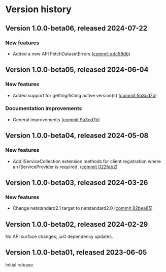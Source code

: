 # Version history

## Version 1.0.0-beta06, released 2024-07-22

### New features

- Added a new API FetchDatasetErrors ([commit edc58db](https://github.com/googleapis/google-cloud-dotnet/commit/edc58dbd29e45a0f4e6fa53d4043dff8418d90df))

## Version 1.0.0-beta05, released 2024-06-04

### New features

- Added support for getting/listing active version(s) ([commit 9a3cd7b](https://github.com/googleapis/google-cloud-dotnet/commit/9a3cd7bd79258a14b54f95586db028cd78b33f2c))

### Documentation improvements

- General improvements ([commit 9a3cd7b](https://github.com/googleapis/google-cloud-dotnet/commit/9a3cd7bd79258a14b54f95586db028cd78b33f2c))

## Version 1.0.0-beta04, released 2024-05-08

### New features

- Add IServiceCollection extension methods for client registration where an IServiceProvider is required. ([commit 022fab2](https://github.com/googleapis/google-cloud-dotnet/commit/022fab203f28fb9c608972af7f8b83f571ae5694))

## Version 1.0.0-beta03, released 2024-03-26

### New features

- Change netstandard2.1 target to netstandard2.0 ([commit 82bea85](https://github.com/googleapis/google-cloud-dotnet/commit/82bea850661975b9750ac30753528cc9d2e05240))

## Version 1.0.0-beta02, released 2024-02-29

No API surface changes; just dependency updates.

## Version 1.0.0-beta01, released 2023-06-05

Initial release.
